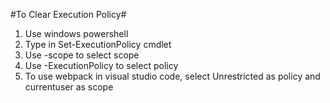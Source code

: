 #To Clear Execution Policy#

1. Use windows powershell
2. Type in Set-ExecutionPolicy cmdlet
3. Use -scope to select scope
4. Use -ExecutionPolicy to select policy
5. To use webpack in visual studio code, select Unrestricted as policy and currentuser as scope
